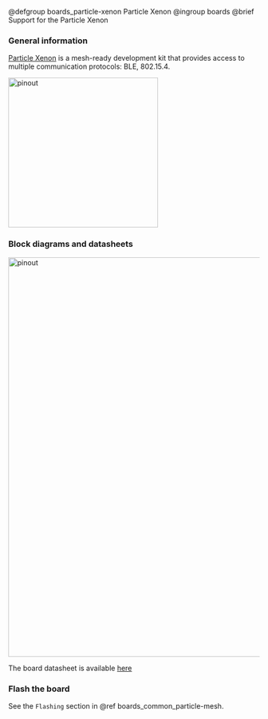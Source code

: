 @defgroup    boards_particle-xenon Particle Xenon
@ingroup     boards
@brief       Support for the Particle Xenon

### General information

[Particle Xenon](https://docs.particle.io/xenon/) is a mesh-ready development kit
that provides access to multiple communication protocols: BLE, 802.15.4.

<img src="https://docs.particle.io/assets/images/xenon/xenon-top.png"
     alt="pinout" style="height:300px;"/>

### Block diagrams and datasheets

<img src="https://docs.particle.io/assets/images/xenon/xenon-block-diagram.png"
     alt="pinout" style="height:800px;"/>

The board datasheet is available [here](https://docs.particle.io/assets/pdfs/datasheets/xenon-datasheet.pdf)

### Flash the board

See the `Flashing` section in @ref boards_common_particle-mesh.
